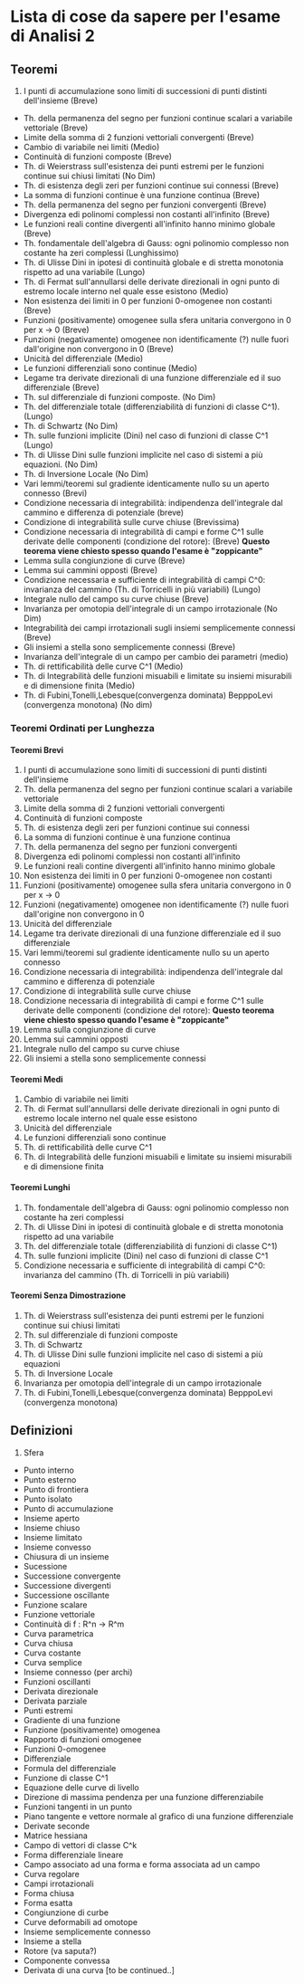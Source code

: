 # Lista di cose da sapere per l'esame di Analisi 2

## Teoremi

 1. I punti di accumulazione sono limiti di successioni di punti distinti dell'insieme (Breve)
 - Th. della permanenza del segno per funzioni continue scalari a variabile vettoriale (Breve)
 - Limite della somma di 2 funzioni vettoriali convergenti (Breve)
 - Cambio di variabile nei limiti (Medio)
 - Continuità di funzioni composte (Breve)
 - Th. di Weierstrass sull'esistenza dei punti estremi per le funzioni continue sui chiusi limitati (No Dim)
 - Th. di esistenza degli zeri per funzioni continue sui connessi (Breve)
 - La somma di funzioni continue è una funzione continua (Breve)
 - Th. della permanenza del segno per funzioni convergenti (Breve)
 - Divergenza edi polinomi complessi non costanti all'infinito (Breve)
 - Le funzioni reali contine divergenti all'infinito hanno minimo globale (Breve)
 - Th. fondamentale dell'algebra di Gauss: ogni polinomio complesso non costante ha zeri complessi (Lunghissimo)
 - Th. di Ulisse Dini in ipotesi di continuità globale e di stretta monotonia rispetto ad una variabile (Lungo)
 - Th. di Fermat sull'annullarsi delle derivate direzionali in ogni punto di estremo locale interno nel quale esse esistono (Medio)
 - Non esistenza dei limiti in 0 per funzioni 0-omogenee non costanti (Breve)
 - Funzioni (positivamente) omogenee sulla sfera unitaria convergono in 0 per x -> 0 (Breve)
 - Funzioni (negativamente) omogenee non identificamente (?) nulle fuori dall'origine non convergono in 0 (Breve)
 - Unicità del differenziale (Medio)
 - Le funzioni differenziali sono continue (Medio)
 - Legame tra derivate direzionali di una funzione differenziale ed il suo differenziale (Breve)
 - Th. sul differenziale di funzioni composte. (No Dim)
 - Th. del differenziale totale (differenziabilità di funzioni di classe C^1). (Lungo)
 - Th. di Schwartz (No Dim)
 - Th. sulle funzioni implicite (Dini) nel caso di funzioni di classe C^1 (Lungo)
 - Th. di Ulisse Dini sulle funzioni implicite nel caso di sistemi a più equazioni. (No Dim)
 - Th. di Inversione Locale (No Dim)
 - Vari lemmi/teoremi sul gradiente identicamente nullo su un aperto connesso (Brevi)
 - Condizione necessaria di integrabilità: indipendenza dell'integrale dal cammino e differenza di potenziale (breve)
 - Condizione di integrabilità sulle curve chiuse (Brevissima)
 - Condizione necessaria di integrabilità di campi e forme C^1 sulle derivate delle componenti (condizione del rotore): (Breve) **Questo teorema viene chiesto spesso quando l'esame è "zoppicante"**
 - Lemma sulla congiunzione di curve (Breve)
 - Lemma sui cammini opposti (Breve)
 - Condizione necessaria e sufficiente di integrabilità di campi C^0: invarianza del cammino (Th. di Torricelli in più variabili) (Lungo)
 - Integrale nullo del campo su curve chiuse (Breve)
 - Invarianza per omotopia dell'integrale di un campo irrotazionale (No Dim)
 - Integrabilità dei campi irrotazionali sugli insiemi semplicemente connessi (Breve)
 - Gli insiemi a stella sono semplicemente connessi (Breve)
 - Invarianza dell'integrale di un campo per cambio dei parametri (medio)
 - Th. di rettificabilità delle curve C^1 (Medio)
 - Th. di Integrabilità delle funzioni misuabili e limitate su insiemi misurabili e di dimensione finita (Medio)
 - Th. di Fubini,Tonelli,Lebesque(convergenza dominata) BepppoLevi (convergenza monotona) (No dim)


### Teoremi Ordinati per Lunghezza

#### Teoremi Brevi
1. I punti di accumulazione sono limiti di successioni di punti distinti dell'insieme 
2. Th. della permanenza del segno per funzioni continue scalari a variabile vettoriale 
3. Limite della somma di 2 funzioni vettoriali convergenti 
4. Continuità di funzioni composte 
5. Th. di esistenza degli zeri per funzioni continue sui connessi 
6. La somma di funzioni continue è una funzione continua
7. Th. della permanenza del segno per funzioni convergenti
8. Divergenza edi polinomi complessi non costanti all'infinito
9. Le funzioni reali contine divergenti all'infinito hanno minimo globale
10. Non esistenza dei limiti in 0 per funzioni 0-omogenee non costanti
11. Funzioni (positivamente) omogenee sulla sfera unitaria convergono in 0 per x -> 0 
12. Funzioni (negativamente) omogenee non identificamente (?) nulle fuori dall'origine non convergono in 0 
13. Unicità del differenziale
13. Legame tra derivate direzionali di una funzione differenziale ed il suo differenziale
14. Vari lemmi/teoremi sul gradiente identicamente nullo su un aperto connesso
15. Condizione necessaria di integrabilità: indipendenza dell'integrale dal cammino e differenza di potenziale
16. Condizione di integrabilità sulle curve chiuse
17. Condizione necessaria di integrabilità di campi e forme C^1 sulle derivate delle componenti (condizione del rotore): **Questo teorema viene chiesto spesso quando l'esame è "zoppicante"**
18. Lemma sulla congiunzione di curve
19. Lemma sui cammini opposti
20. Integrale nullo del campo su curve chiuse 
21. Gli insiemi a stella sono semplicemente connessi


#### Teoremi Medi

1.  Cambio di variabile nei limiti
2.  Th. di Fermat sull'annullarsi delle derivate direzionali in ogni punto di estremo locale interno nel quale esse esistono
3.  Unicità del differenziale
4.  Le funzioni differenziali sono continue
5.  Th. di rettificabilità delle curve C^1
6.  Th. di Integrabilità delle funzioni misuabili e limitate su insiemi misurabili e di dimensione finita


#### Teoremi Lunghi

1. Th. fondamentale dell'algebra di Gauss: ogni polinomio complesso non costante ha zeri complessi 
2. Th. di Ulisse Dini in ipotesi di continuità globale e di stretta monotonia rispetto ad una variabile
3. Th. del differenziale totale (differenziabilità di funzioni di classe C^1)
4. Th. sulle funzioni implicite (Dini) nel caso di funzioni di classe C^1
5. Condizione necessaria e sufficiente di integrabilità di campi C^0: invarianza del cammino (Th. di Torricelli in più variabili)

#### Teoremi Senza Dimostrazione

1. Th. di Weierstrass sull'esistenza dei punti estremi per le funzioni continue sui chiusi limitati
2. Th. sul differenziale di funzioni composte
3. Th. di Schwartz 
4. Th. di Ulisse Dini sulle funzioni implicite nel caso di sistemi a più equazioni
5. Th. di Inversione Locale 
6. Invarianza per omotopia dell'integrale di un campo irrotazionale
7. Th. di Fubini,Tonelli,Lebesque(convergenza dominata) BepppoLevi (convergenza monotona)

## Definizioni
 1. Sfera
 - Punto interno
 - Punto esterno
 - Punto di frontiera
 - Punto isolato
 - Punto di accumulazione
 - Insieme aperto
 - Insieme chiuso
 - Insieme limitato
 - Insieme convesso
 - Chiusura di un insieme
 - Sucessione
 - Successione convergente
 - Successione divergenti
 - Successione oscillante
 - Funzione scalare
 - Funzione vettoriale
 - Continuità di f : R^n -> R^m
 - Curva parametrica
 - Curva chiusa
 - Curva costante
 - Curva semplice
 - Insieme connesso (per archi)
 - Funzioni oscillanti
 - Derivata direzionale
 - Derivata parziale
 - Punti estremi
 - Gradiente di una funzione
 - Funzione (positivamente) omogenea
 - Rapporto di funzioni omogenee
 - Funzioni 0-omogenee
 - Differenziale
 - Formula del differenziale
 - Funzione di classe C^1
 - Equazione delle curve di livello
 - Direzione di massima pendenza per una funzione differenziabile
 - Funzioni tangenti in un punto
 - Piano tangente e vettore normale al grafico di una funzione differenziale
 - Derivate seconde
 - Matrice hessiana
 - Campo di vettori di classe C^k
 - Forma differenziale lineare
 - Campo associato ad una forma e forma associata ad un campo
 - Curva regolare
 - Campi irrotazionali
 - Forma chiusa
 - Forma esatta
 - Congiunzione di curbe
 - Curve deformabili ad omotope
 - Insieme semplicemente connesso
 - Insieme a stella
 - Rotore (va saputa?)
 - Componente convessa
 - Derivata di una curva
[to be continued..]
